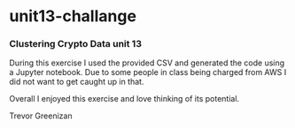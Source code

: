 # unit13-challange


### Clustering Crypto Data unit 13

During this exercise I used the provided CSV and generated the code using a Jupyter notebook. Due to some people in class being charged from AWS I did not want to get caught up in that.

Overall I enjoyed this exercise and love thinking of its potential. 

Trevor Greenizan
